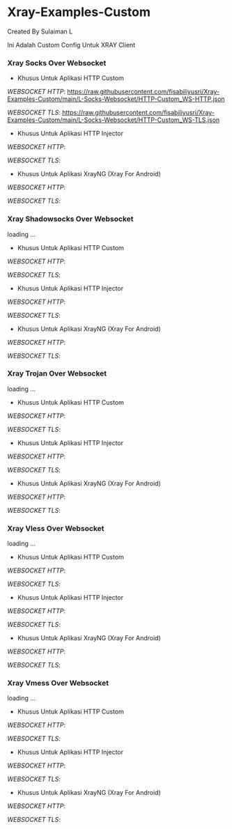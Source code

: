 # Xray-Examples-Custom
Created By Sulaiman L

Ini Adalah Custom Config Untuk XRAY Client
### Xray Socks Over Websocket

* Khusus Untuk Aplikasi HTTP Custom

*WEBSOCKET HTTP*:
https://raw.githubusercontent.com/fisabiliyusri/Xray-Examples-Custom/main/L-Socks-Websocket/HTTP-Custom_WS-HTTP.json

*WEBSOCKET TLS*: 
https://raw.githubusercontent.com/fisabiliyusri/Xray-Examples-Custom/main/L-Socks-Websocket/HTTP-Custom_WS-TLS.json

* Khusus Untuk Aplikasi HTTP Injector

*WEBSOCKET HTTP*:

*WEBSOCKET TLS*: 

* Khusus Untuk Aplikasi XrayNG (Xray For Android)

*WEBSOCKET HTTP*: 

*WEBSOCKET TLS*: 

### Xray Shadowsocks Over Websocket
loading ...
* Khusus Untuk Aplikasi HTTP Custom

*WEBSOCKET HTTP*: 

*WEBSOCKET TLS*: 

* Khusus Untuk Aplikasi HTTP Injector

*WEBSOCKET HTTP*: 

*WEBSOCKET TLS*: 

* Khusus Untuk Aplikasi XrayNG (Xray For Android)

*WEBSOCKET HTTP*: 

*WEBSOCKET TLS*:  


### Xray Trojan Over Websocket
loading ...
* Khusus Untuk Aplikasi HTTP Custom

*WEBSOCKET HTTP*: 

*WEBSOCKET TLS*: 

* Khusus Untuk Aplikasi HTTP Injector

*WEBSOCKET HTTP*: 

*WEBSOCKET TLS*: 

* Khusus Untuk Aplikasi XrayNG (Xray For Android)

*WEBSOCKET HTTP*: 

*WEBSOCKET TLS*:  


### Xray Vless Over Websocket
loading ...
* Khusus Untuk Aplikasi HTTP Custom

*WEBSOCKET HTTP*: 

*WEBSOCKET TLS*: 

* Khusus Untuk Aplikasi HTTP Injector

*WEBSOCKET HTTP*: 

*WEBSOCKET TLS*: 

* Khusus Untuk Aplikasi XrayNG (Xray For Android)

*WEBSOCKET HTTP*: 

*WEBSOCKET TLS*:  


### Xray Vmess Over Websocket
loading ...
* Khusus Untuk Aplikasi HTTP Custom

*WEBSOCKET HTTP*: 

*WEBSOCKET TLS*: 

* Khusus Untuk Aplikasi HTTP Injector

*WEBSOCKET HTTP*: 

*WEBSOCKET TLS*: 

* Khusus Untuk Aplikasi XrayNG (Xray For Android)

*WEBSOCKET HTTP*: 

*WEBSOCKET TLS*:  
